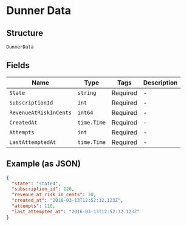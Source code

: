 
# Dunner Data

## Structure

`DunnerData`

## Fields

| Name | Type | Tags | Description |
|  --- | --- | --- | --- |
| `State` | `string` | Required | - |
| `SubscriptionId` | `int` | Required | - |
| `RevenueAtRiskInCents` | `int64` | Required | - |
| `CreatedAt` | `time.Time` | Required | - |
| `Attempts` | `int` | Required | - |
| `LastAttemptedAt` | `time.Time` | Required | - |

## Example (as JSON)

```json
{
  "state": "state4",
  "subscription_id": 126,
  "revenue_at_risk_in_cents": 30,
  "created_at": "2016-03-13T12:52:32.123Z",
  "attempts": 110,
  "last_attempted_at": "2016-03-13T12:52:32.123Z"
}
```

